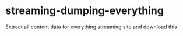 # streaming-dumping-everything
Extract all content data for everything streaming site and download this
